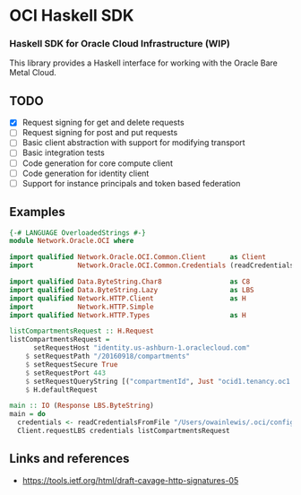 # OCI Haskell SDK

### Haskell SDK for Oracle Cloud Infrastructure (WIP)

This library provides a Haskell interface for working with the Oracle Bare Metal Cloud.

## TODO

- [x] Request signing for get and delete requests
- [ ] Request signing for post and put requests
- [ ] Basic client abstraction with support for modifying transport 
- [ ] Basic integration tests
- [ ] Code generation for core compute client
- [ ] Code generation for identity client
- [ ] Support for instance principals and token based federation

## Examples

```haskell
{-# LANGUAGE OverloadedStrings #-}
module Network.Oracle.OCI where

import qualified Network.Oracle.OCI.Common.Client      as Client
import           Network.Oracle.OCI.Common.Credentials (readCredentialsFromFile)

import qualified Data.ByteString.Char8                 as C8
import qualified Data.ByteString.Lazy                  as LBS
import qualified Network.HTTP.Client                   as H
import           Network.HTTP.Simple
import qualified Network.HTTP.Types                    as H

listCompartmentsRequest :: H.Request
listCompartmentsRequest =
      setRequestHost "identity.us-ashburn-1.oraclecloud.com"
    $ setRequestPath "/20160918/compartments"
    $ setRequestSecure True
    $ setRequestPort 443
    $ setRequestQueryString [("compartmentId", Just "ocid1.tenancy.oc1.")]
    $ H.defaultRequest

main :: IO (Response LBS.ByteString)
main = do
  credentials <- readCredentialsFromFile "/Users/owainlewis/.oci/config" "DEFAULT"
  Client.requestLBS credentials listCompartmentsRequest
```

## Links and references

* https://tools.ietf.org/html/draft-cavage-http-signatures-05

